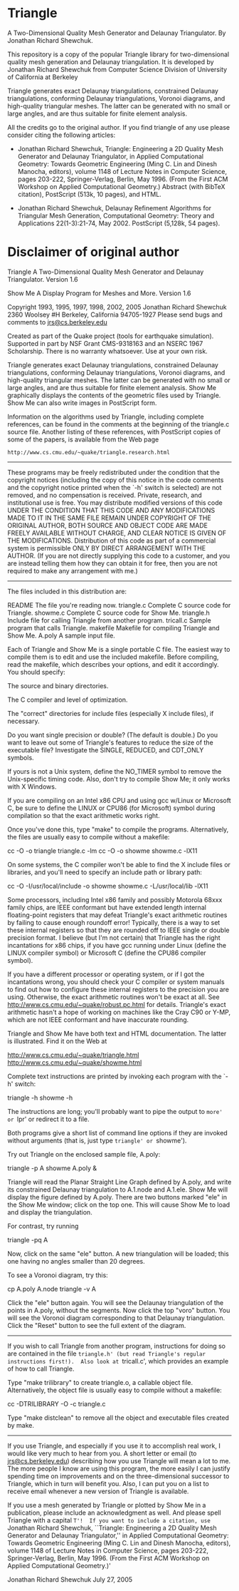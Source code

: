 # Triangle
A Two-Dimensional Quality Mesh Generator and Delaunay Triangulator.
By Jonathan Richard Shewchuk.

This repository is a copy of the popular Triangle library for two-dimensional quality mesh generation and Delaunay triangulation.
It is developed by Jonathan Richard Shewchuk from Computer Science Division of University of California at Berkeley

Triangle generates exact Delaunay triangulations, constrained Delaunay triangulations, conforming Delaunay triangulations, Voronoi diagrams,
and high-quality triangular meshes. The latter can be generated with no small or large angles, and are thus suitable for finite element analysis.

All the credits go to the original author. If you find triangle of any use please consider citing the following articles:

* Jonathan Richard Shewchuk, Triangle: Engineering a 2D Quality Mesh Generator and Delaunay Triangulator,
in Applied Computational Geometry: Towards Geometric Engineering (Ming C. Lin and Dinesh Manocha, editors),
volume 1148 of Lecture Notes in Computer Science, pages 203-222, Springer-Verlag, Berlin, May 1996.
(From the First ACM Workshop on Applied Computational Geometry.) Abstract (with BibTeX citation), PostScript (513k, 10 pages), and HTML.

* Jonathan Richard Shewchuk, Delaunay Refinement Algorithms for Triangular Mesh Generation,
Computational Geometry: Theory and Applications 22(1-3):21-74, May 2002. PostScript (5,128k, 54 pages).


# Disclaimer of original author
Triangle
A Two-Dimensional Quality Mesh Generator and Delaunay Triangulator.
Version 1.6

Show Me
A Display Program for Meshes and More.
Version 1.6

Copyright 1993, 1995, 1997, 1998, 2002, 2005 Jonathan Richard Shewchuk
2360 Woolsey #H
Berkeley, California  94705-1927
Please send bugs and comments to jrs@cs.berkeley.edu

Created as part of the Quake project (tools for earthquake simulation).
Supported in part by NSF Grant CMS-9318163 and an NSERC 1967 Scholarship.
There is no warranty whatsoever.  Use at your own risk.


Triangle generates exact Delaunay triangulations, constrained Delaunay
triangulations, conforming Delaunay triangulations, Voronoi diagrams, and
high-quality triangular meshes.  The latter can be generated with no small
or large angles, and are thus suitable for finite element analysis.
Show Me graphically displays the contents of the geometric files used by
Triangle.  Show Me can also write images in PostScript form.

Information on the algorithms used by Triangle, including complete
references, can be found in the comments at the beginning of the triangle.c
source file.  Another listing of these references, with PostScript copies
of some of the papers, is available from the Web page

    http://www.cs.cmu.edu/~quake/triangle.research.html

------------------------------------------------------------------------------

These programs may be freely redistributed under the condition that the
copyright notices (including the copy of this notice in the code comments
and the copyright notice printed when the `-h' switch is selected) are
not removed, and no compensation is received.  Private, research, and
institutional use is free.  You may distribute modified versions of this
code UNDER THE CONDITION THAT THIS CODE AND ANY MODIFICATIONS MADE TO IT
IN THE SAME FILE REMAIN UNDER COPYRIGHT OF THE ORIGINAL AUTHOR, BOTH
SOURCE AND OBJECT CODE ARE MADE FREELY AVAILABLE WITHOUT CHARGE, AND
CLEAR NOTICE IS GIVEN OF THE MODIFICATIONS.  Distribution of this code as
part of a commercial system is permissible ONLY BY DIRECT ARRANGEMENT
WITH THE AUTHOR.  (If you are not directly supplying this code to a
customer, and you are instead telling them how they can obtain it for
free, then you are not required to make any arrangement with me.)

------------------------------------------------------------------------------

The files included in this distribution are:

  README           The file you're reading now.
  triangle.c       Complete C source code for Triangle.
  showme.c         Complete C source code for Show Me.
  triangle.h       Include file for calling Triangle from another program.
  tricall.c        Sample program that calls Triangle.
  makefile         Makefile for compiling Triangle and Show Me.
  A.poly           A sample input file.

Each of Triangle and Show Me is a single portable C file.  The easiest way
to compile them is to edit and use the included makefile.  Before
compiling, read the makefile, which describes your options, and edit it
accordingly.  You should specify:

  The source and binary directories.

  The C compiler and level of optimization.

  The "correct" directories for include files (especially X include files),
  if necessary.

  Do you want single precision or double?  (The default is double.)  Do you
  want to leave out some of Triangle's features to reduce the size of the
  executable file?  Investigate the SINGLE, REDUCED, and CDT_ONLY symbols.

  If yours is not a Unix system, define the NO_TIMER symbol to remove the
  Unix-specific timing code.  Also, don't try to compile Show Me; it only
  works with X Windows.

  If you are compiling on an Intel x86 CPU and using gcc w/Linux or
  Microsoft C, be sure to define the LINUX or CPU86 (for Microsoft) symbol
  during compilation so that the exact arithmetic works right.

Once you've done this, type "make" to compile the programs.  Alternatively,
the files are usually easy to compile without a makefile:

  cc -O -o triangle triangle.c -lm
  cc -O -o showme showme.c -lX11

On some systems, the C compiler won't be able to find the X include files
or libraries, and you'll need to specify an include path or library path:

  cc -O -I/usr/local/include -o showme showme.c -L/usr/local/lib -lX11

Some processors, including Intel x86 family and possibly Motorola 68xxx
family chips, are IEEE conformant but have extended length internal
floating-point registers that may defeat Triangle's exact arithmetic
routines by failing to cause enough roundoff error!  Typically, there is a
way to set these internal registers so that they are rounded off to IEEE
single or double precision format.  I believe (but I'm not certain) that
Triangle has the right incantations for x86 chips, if you have gcc running
under Linux (define the LINUX compiler symbol) or Microsoft C (define the
CPU86 compiler symbol).

If you have a different processor or operating system, or if I got the
incantations wrong, you should check your C compiler or system manuals to
find out how to configure these internal registers to the precision you are
using.  Otherwise, the exact arithmetic routines won't be exact at all.
See http://www.cs.cmu.edu/~quake/robust.pc.html for details.  Triangle's
exact arithmetic hasn't a hope of working on machines like the Cray C90 or
Y-MP, which are not IEEE conformant and have inaccurate rounding.

Triangle and Show Me have both text and HTML documentation.  The latter is
illustrated.  Find it on the Web at

  http://www.cs.cmu.edu/~quake/triangle.html
  http://www.cs.cmu.edu/~quake/showme.html

Complete text instructions are printed by invoking each program with the
`-h' switch:

  triangle -h
  showme -h

The instructions are long; you'll probably want to pipe the output to
`more' or `lpr' or redirect it to a file.

Both programs give a short list of command line options if they are invoked
without arguments (that is, just type `triangle' or `showme').

Try out Triangle on the enclosed sample file, A.poly:

  triangle -p A
  showme A.poly &

Triangle will read the Planar Straight Line Graph defined by A.poly, and
write its constrained Delaunay triangulation to A.1.node and A.1.ele.
Show Me will display the figure defined by A.poly.  There are two buttons
marked "ele" in the Show Me window; click on the top one.  This will cause
Show Me to load and display the triangulation.

For contrast, try running

  triangle -pq A

Now, click on the same "ele" button.  A new triangulation will be loaded;
this one having no angles smaller than 20 degrees.

To see a Voronoi diagram, try this:

  cp A.poly A.node
  triangle -v A

Click the "ele" button again.  You will see the Delaunay triangulation of
the points in A.poly, without the segments.  Now click the top "voro" button.
You will see the Voronoi diagram corresponding to that Delaunay triangulation.
Click the "Reset" button to see the full extent of the diagram.

------------------------------------------------------------------------------

If you wish to call Triangle from another program, instructions for doing
so are contained in the file `triangle.h' (but read Triangle's regular
instructions first!).  Also look at `tricall.c', which provides an example
of how to call Triangle.

Type "make trilibrary" to create triangle.o, a callable object file.
Alternatively, the object file is usually easy to compile without a
makefile:

  cc -DTRILIBRARY -O -c triangle.c

Type "make distclean" to remove all the object and executable files created
by make.

------------------------------------------------------------------------------

If you use Triangle, and especially if you use it to accomplish real work,
I would like very much to hear from you.  A short letter or email (to
jrs@cs.berkeley.edu) describing how you use Triangle will mean a lot to me.
The more people I know are using this program, the more easily I can
justify spending time on improvements and on the three-dimensional
successor to Triangle, which in turn will benefit you.  Also, I can put you
on a list to receive email whenever a new version of Triangle is available.

If you use a mesh generated by Triangle or plotted by Show Me in a
publication, please include an acknowledgment as well.  And please spell
Triangle with a capital `T'!  If you want to include a citation, use
`Jonathan Richard Shewchuk, ``Triangle:  Engineering a 2D Quality Mesh
Generator and Delaunay Triangulator,'' in Applied Computational Geometry:
Towards Geometric Engineering (Ming C. Lin and Dinesh Manocha, editors),
volume 1148 of Lecture Notes in Computer Science, pages 203-222,
Springer-Verlag, Berlin, May 1996.  (From the First ACM Workshop on Applied
Computational Geometry.)'


Jonathan Richard Shewchuk
July 27, 2005
